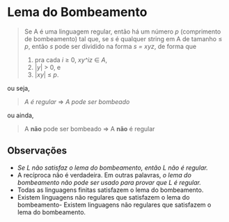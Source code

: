 # Lema do Bombeamento

> Se A é uma linguagem regular, então há um número *p* (comprimento de
> bombeamento) tal que, se *s* é qualquer string em A de tamanho ≤ *p*, então
> *s* pode ser dividido na forma *s = xyz*, de forma que
>
> 1. pra cada *i* ≥ 0, *xy^iz* ∈ *A*,
> 2. |*y*| > 0, e
> 3. |*xy*| ≤ *p*.

ou seja,

> *A é regular* ⇒ *A pode ser bombeado*

ou ainda,

> A **não** pode ser bombeado ⇒ A **não** é regular

## Observações

- *Se L não satisfaz o lema do bombeamento, então L não é regular.*
- A recíproca não é verdadeira. Em outras palavras, *o lema do bombeamento não
  pode ser usado para provar que L é regular.*
- Todas as linguagens finitas satisfazem o lema do bombeamento.
- Existem linguagens não regulares que satisfazem o lema do bombeamento- Existem
  linguagens não regulares que satisfazem o lema do bombeamento.
